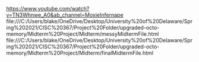 https://www.youtube.com/watch?v=TN3Whnwe_A0&ab_channel=MoxieInfernape
file:///C:/Users/blake/OneDrive/Desktop/University%20of%20Delaware/Spring%202021/CISC%20367/Project%20Folder/upgraded-octo-memory/Midterm%20Project/Midterm/messyMidtermFile.html
file:///C:/Users/blake/OneDrive/Desktop/University%20of%20Delaware/Spring%202021/CISC%20367/Project%20Folder/upgraded-octo-memory/Midterm%20Project/Midterm/finalMidtermFile.html
